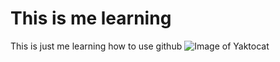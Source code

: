 #  This is me learning

This is just me learning how to use github
![Image of Yaktocat](https://octodex.github.com/images/yaktocat.png)
